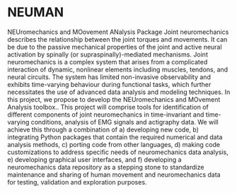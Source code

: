 # NEUMAN
NEUromechanics and MOovement ANalysis Package
Joint neuromechanics describes the relationship between the joint torques and movements. It can be due to the passive mechanical properties of the joint and active neural activation by spinally (or supraspinally)-mediated mechanisms. Joint neuromechanics is a complex system that arises from a complicated interaction of dynamic, nonlinear elements including muscles, tendons, and neural circuits. The system has limited non-invasive observability and exhibits time-varying behaviour during functional tasks, which further necessitates the use of advanced data analysis and modeling techniques.
In this project, we propose to develop the NEUromechanics and MOvement Analysis toolbox.. This project will comprise tools for identification of different components of joint neuromechanics in time-invariant and time-varying conditions, analysis of EMG signals and actigraphy data. We will achieve this through a combination of 
  a) developing new code,
  b) integrating Python packages that contain the required numerical and data analysis methods, 
  c) porting code from other languages,
  d) making code customizations to address specific needs of neuromechanics data analysis, 
  e) developing graphical user interfaces, and 
  f) developing a neuromechanics data repository as a stepping stone to standardize maintenance and sharing of human movement and neuromechanics data for testing, validation and exploration purposes. 


